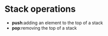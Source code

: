 # Stack operations

* **push**:adding an element to the top of a stack
* **pop**:removing the top of a stack
